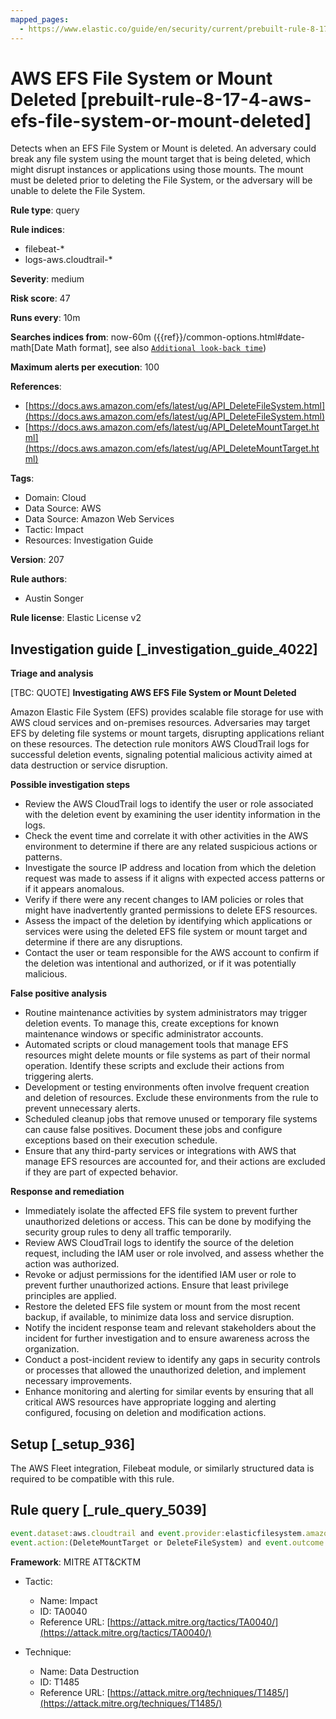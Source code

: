 ```yaml
---
mapped_pages:
  - https://www.elastic.co/guide/en/security/current/prebuilt-rule-8-17-4-aws-efs-file-system-or-mount-deleted.html
---
```


# AWS EFS File System or Mount Deleted [prebuilt-rule-8-17-4-aws-efs-file-system-or-mount-deleted]

Detects when an EFS File System or Mount is deleted. An adversary could break any file system using the mount target that is being deleted, which might disrupt instances or applications using those mounts. The mount must be deleted prior to deleting the File System, or the adversary will be unable to delete the File System.

**Rule type**: query

**Rule indices**:

* filebeat-*
* logs-aws.cloudtrail-*

**Severity**: medium

**Risk score**: 47

**Runs every**: 10m

**Searches indices from**: now-60m ({{ref}}/common-options.html#date-math[Date Math format], see also [`Additional look-back time`](docs-content://solutions/security/detect-and-alert/create-detection-rule.md#rule-schedule))

**Maximum alerts per execution**: 100

**References**:

* [https://docs.aws.amazon.com/efs/latest/ug/API_DeleteFileSystem.html](https://docs.aws.amazon.com/efs/latest/ug/API_DeleteFileSystem.html)
* [https://docs.aws.amazon.com/efs/latest/ug/API_DeleteMountTarget.html](https://docs.aws.amazon.com/efs/latest/ug/API_DeleteMountTarget.html)

**Tags**:

* Domain: Cloud
* Data Source: AWS
* Data Source: Amazon Web Services
* Tactic: Impact
* Resources: Investigation Guide

**Version**: 207

**Rule authors**:

* Austin Songer

**Rule license**: Elastic License v2

## Investigation guide [_investigation_guide_4022]

**Triage and analysis**

[TBC: QUOTE]
**Investigating AWS EFS File System or Mount Deleted**

Amazon Elastic File System (EFS) provides scalable file storage for use with AWS cloud services and on-premises resources. Adversaries may target EFS by deleting file systems or mount targets, disrupting applications reliant on these resources. The detection rule monitors AWS CloudTrail logs for successful deletion events, signaling potential malicious activity aimed at data destruction or service disruption.

**Possible investigation steps**

* Review the AWS CloudTrail logs to identify the user or role associated with the deletion event by examining the user identity information in the logs.
* Check the event time and correlate it with other activities in the AWS environment to determine if there are any related suspicious actions or patterns.
* Investigate the source IP address and location from which the deletion request was made to assess if it aligns with expected access patterns or if it appears anomalous.
* Verify if there were any recent changes to IAM policies or roles that might have inadvertently granted permissions to delete EFS resources.
* Assess the impact of the deletion by identifying which applications or services were using the deleted EFS file system or mount target and determine if there are any disruptions.
* Contact the user or team responsible for the AWS account to confirm if the deletion was intentional and authorized, or if it was potentially malicious.

**False positive analysis**

* Routine maintenance activities by system administrators may trigger deletion events. To manage this, create exceptions for known maintenance windows or specific administrator accounts.
* Automated scripts or cloud management tools that manage EFS resources might delete mounts or file systems as part of their normal operation. Identify these scripts and exclude their actions from triggering alerts.
* Development or testing environments often involve frequent creation and deletion of resources. Exclude these environments from the rule to prevent unnecessary alerts.
* Scheduled cleanup jobs that remove unused or temporary file systems can cause false positives. Document these jobs and configure exceptions based on their execution schedule.
* Ensure that any third-party services or integrations with AWS that manage EFS resources are accounted for, and their actions are excluded if they are part of expected behavior.

**Response and remediation**

* Immediately isolate the affected EFS file system to prevent further unauthorized deletions or access. This can be done by modifying the security group rules to deny all traffic temporarily.
* Review AWS CloudTrail logs to identify the source of the deletion request, including the IAM user or role involved, and assess whether the action was authorized.
* Revoke or adjust permissions for the identified IAM user or role to prevent further unauthorized actions. Ensure that least privilege principles are applied.
* Restore the deleted EFS file system or mount from the most recent backup, if available, to minimize data loss and service disruption.
* Notify the incident response team and relevant stakeholders about the incident for further investigation and to ensure awareness across the organization.
* Conduct a post-incident review to identify any gaps in security controls or processes that allowed the unauthorized deletion, and implement necessary improvements.
* Enhance monitoring and alerting for similar events by ensuring that all critical AWS resources have appropriate logging and alerting configured, focusing on deletion and modification actions.


## Setup [_setup_936]

The AWS Fleet integration, Filebeat module, or similarly structured data is required to be compatible with this rule.


## Rule query [_rule_query_5039]

```js
event.dataset:aws.cloudtrail and event.provider:elasticfilesystem.amazonaws.com and
event.action:(DeleteMountTarget or DeleteFileSystem) and event.outcome:success
```

**Framework**: MITRE ATT&CKTM

* Tactic:

    * Name: Impact
    * ID: TA0040
    * Reference URL: [https://attack.mitre.org/tactics/TA0040/](https://attack.mitre.org/tactics/TA0040/)

* Technique:

    * Name: Data Destruction
    * ID: T1485
    * Reference URL: [https://attack.mitre.org/techniques/T1485/](https://attack.mitre.org/techniques/T1485/)



